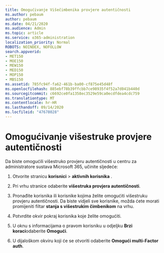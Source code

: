```yaml
---
title: Omogućivanje Višečimbenika provjere autentičnosti
ms.author: pebaum
author: pebaum
ms.date: 04/21/2020
ms.audience: Admin
ms.topic: article
ms.service: o365-administration
localization_priority: Normal
ROBOTS: NOINDEX, NOFOLLOW
search.appverid:
- MET150
- MOE150
- MEW150
- MED150
- MOP150
- MBS150
ms.assetid: 785fc94f-fa62-461b-ba00-cf875e45d48f
ms.openlocfilehash: 885ebf78b39ffcbb7ce98935f4f52a7d041b440d
ms.sourcegitcommit: c6692ce0fa1358ec3529e59ca0ecdfdea4cdc759
ms.translationtype: MT
ms.contentlocale: hr-HR
ms.lasthandoff: 09/14/2020
ms.locfileid: "47678028"
---
```

# <a name="enable-multi-factor-authentication"></a>Omogućivanje višestruke provjere autentičnosti

Da biste omogućili višestruko provjeru autentičnosti u centru za administratore sustava Microsoft 365, učinite sljedeće:

1. Otvorite stranicu **korisnici** \> **aktivnih korisnika** .
    
2. Pri vrhu stranice odaberite **višestruka provjera autentičnosti**. 
    
3. Pronađite korisnika ili korisnike kojima želite omogućiti višestruku provjeru autentičnosti. Da biste vidjeli sve korisnike, možda ćete morati promijeniti filtar **stanja s višestrukim čimbenikom** na vrhu.
    
4. Potvrdite okvir pokraj korisnika koje želite omogućiti.
    
5.  U oknu s informacijama o pravom korisniku u odjeljku **Brzi koraci**odaberite **Omogući**. 
    
6. U dijaloškom okviru koji će se otvoriti odaberite **Omogući multi-Factor auth**. 
    

